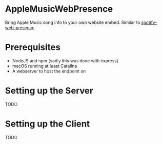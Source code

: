 # AppleMusicWebPresence
Bring Apple Music song info to your own website embed. Similar to [spotify-web-presence](https://github.com/dev-sda1/spotify-web-presence)

# Prerequisites
- NodeJS and npm (sadly this was done with express)
- macOS running at least Catalina
- A webserver to host the endpoint on

# Setting up the Server
TODO

# Setting up the Client
TODO
